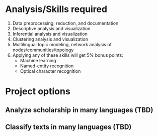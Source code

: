 # Analysis/Skills required

1. Data preprocessing, reduction, and documentation
2. Descriptive analysis and visualization
3. Inferential analysis and visualization
4. Clustering analysis and visualization
5. Multilingual topic modeling, network analysis of nodes/communities/topology
6. Applying any of these skills will get 5% bonus points:
    - Machine learning
    - Named-entity recognition
    - Optical character recognition

# Project options

## Analyze scholarship in many languages (TBD)

## Classify texts in many languages (TBD)

